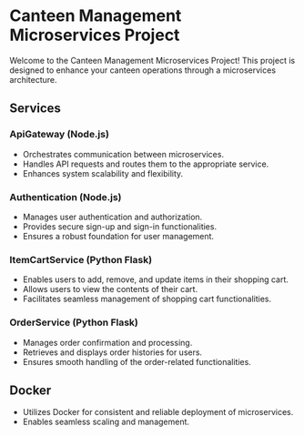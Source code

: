 # Canteen Management Microservices Project

Welcome to the Canteen Management Microservices Project! This project is designed to enhance your canteen operations through a microservices architecture.

## Services

### ApiGateway (Node.js)
- Orchestrates communication between microservices.
- Handles API requests and routes them to the appropriate service.
- Enhances system scalability and flexibility.

### Authentication (Node.js)
- Manages user authentication and authorization.
- Provides secure sign-up and sign-in functionalities.
- Ensures a robust foundation for user management.

### ItemCartService (Python Flask)
- Enables users to add, remove, and update items in their shopping cart.
- Allows users to view the contents of their cart.
- Facilitates seamless management of shopping cart functionalities.

### OrderService (Python Flask)
- Manages order confirmation and processing.
- Retrieves and displays order histories for users.
- Ensures smooth handling of the order-related functionalities.

## Docker
- Utilizes Docker for consistent and reliable deployment of microservices.
- Enables seamless scaling and management.
